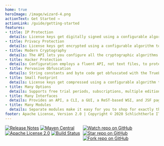 ```yaml
---
home: true
heroImage: /image/wizard-4.png
actionText: Get Started →
actionLink: /guide/getting-started
features:
- title: IP Protection
  details: License keys get digitally signed using a configurable algorithm to protect your intellectual property.
- title: Privacy Protection
  details: License keys get encrypted using a configurable algorithm to protect the privacy of your customers. 
- title: Modern Cryptography
  details: The API lets you configure all the cryptographic algorithms implemented by the security providers in the JRE.
- title: Hacker Protection
  details: Configuration employs a fluent API, not text files, to protect your app from simple reverse engineering.
- title: Pervasive Obfuscation
  details: String constants and byte code get obfuscated with the TrueLicense Maven Plugin and ProGuard.
- title: Small Footprint
  details: License keys get compressed using a configurable algorithm to save storage and bandwidth.
- title: Many Options
  details: Supports free trial periods, subscriptions, multiple editions (feature sets), internationalization and more.
- title: Many Interfaces
  details: Provides an API, a CLI, a GUI, a ReST-based WSI, and JSF pages.
- title: Many Modules
  details: Separate modules make it easy for you to shop for exactly the features, technologies and interfaces you need.
footer: Apache License, Version 2.0 | Copyright © 2020 Schlichtherle IT Services
---
```


<div style="display: flex; justify-content: space-between">
    <div>
        <a href="https://github.com/christian-schlichtherle/truelicense/releases/latest"><img src="https://img.shields.io/github/v/release/christian-schlichtherle/truelicense" alt="Release Notes"></a>
        <a href="https://search.maven.org/artifact/global.namespace.truelicense/truelicense"><img src="https://img.shields.io/maven-central/v/global.namespace.truelicense/truelicense?cacheSeconds=3600" alt="Maven Central"></a>
        <a href="https://github.com/christian-schlichtherle/truelicense/blob/master/LICENSE"><img src="https://img.shields.io/github/license/christian-schlichtherle/truelicense" alt="Apache License 2.0"></a>
        <a href="https://travis-ci.org/christian-schlichtherle/truelicense"><img src="https://api.travis-ci.org/christian-schlichtherle/truelicense.svg" alt="Build Status"></a>
    </div>
    <div>
        <a href="https://github.com/christian-schlichtherle/truelicense"><img src="https://img.shields.io/github/watchers/christian-schlichtherle/truelicense?style=social" alt="Watch repo on GitHub"></a>
        <a href="https://github.com/christian-schlichtherle/truelicense"><img src="https://img.shields.io/github/stars/christian-schlichtherle/truelicense?style=social" alt="Star repo on GitHub"></a>
        <a href="https://github.com/christian-schlichtherle/truelicense"><img src="https://img.shields.io/github/forks/christian-schlichtherle/truelicense?style=social" alt="Fork repo on GitHub"></a>
    </div>
</div>
